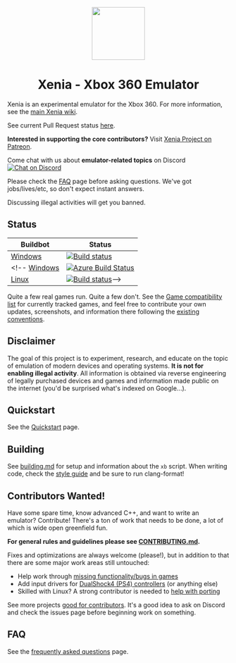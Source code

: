 <p align="center">
    <a href="https://github.com/xenia-canary/xenia-canary/tree/canary/assets/icon">
        <img height="120px" src="https://raw.githubusercontent.com/xenia-canary/xenia-canary/canary/assets/icon/256.png" />
    </a>
</p>

<h1 align="center">Xenia - Xbox 360 Emulator</h1>

Xenia is an experimental emulator for the Xbox 360. For more information, see the
[main Xenia wiki](https://github.com/xenia-project/xenia/wiki).

See current Pull Request status [here](https://github.com/xenia-canary/xenia-canary/wiki/PR-status).

**Interested in supporting the core contributors?** Visit
[Xenia Project on Patreon](https://www.patreon.com/xenia_project).

Come chat with us about **emulator-related topics** on Discord
<a href="https://discord.gg/jydhhRQ">
        <img src="https://img.shields.io/discord/533275703882547200?logo=discord"
            alt="Chat on Discord"></a>

Please check the [FAQ](https://github.com/xenia-project/xenia/wiki/FAQ) page before asking questions.
We've got jobs/lives/etc, so don't expect instant answers.

Discussing illegal activities will get you banned.

## Status
Buildbot | Status
-------- | ------
[Windows](https://ci.appveyor.com/project/chris-hawley/xenia-canary/branch/canary) | [![Build status](https://ci.appveyor.com/api/projects/status/5fs0ia3031l9rbpo/branch/canary?svg=true)](https://ci.appveyor.com/project/chris-hawley/xenia-canary/branch/canary)
<!-- [Windows](https://dev.azure.com/xenia-canary/xenia-canary/_build?definitionId=1) | [![Azure Build Status](https://dev.azure.com/xenia-canary/xenia-canary/_apis/build/status/xenia-canary.xenia-canary?branchName=canary)](https://dev.azure.com/xenia-canary/xenia-canary/_build/latest?definitionId=1&branchName=canary) 
[Linux](https://travis-ci.org/xenia-project/xenia) | [![Build status](https://travis-ci.org/xenia-project/xenia.svg?branch=master)](https://travis-ci.org/xenia-project/xenia)-->

Quite a few real games run. Quite a few don't.
See the [Game compatibility list](https://github.com/xenia-project/game-compatibility/issues)
for currently tracked games, and feel free to contribute your own updates,
screenshots, and information there following the [existing conventions](https://github.com/xenia-project/game-compatibility/blob/master/README.md).

## Disclaimer

The goal of this project is to experiment, research, and educate on the topic
of emulation of modern devices and operating systems. **It is not for enabling
illegal activity**. All information is obtained via reverse engineering of
legally purchased devices and games and information made public on the internet
(you'd be surprised what's indexed on Google...).

## Quickstart

See the [Quickstart](https://github.com/xenia-project/xenia/wiki/Quickstart) page.

## Building

See [building.md](docs/building.md) for setup and information about the
`xb` script. When writing code, check the [style guide](docs/style_guide.md)
and be sure to run clang-format!

## Contributors Wanted!

Have some spare time, know advanced C++, and want to write an emulator?
Contribute! There's a ton of work that needs to be done, a lot of which
is wide open greenfield fun.

**For general rules and guidelines please see [CONTRIBUTING.md](.github/CONTRIBUTING.md).**

Fixes and optimizations are always welcome (please!), but in addition to
that there are some major work areas still untouched:

* Help work through [missing functionality/bugs in games](https://github.com/xenia-project/xenia/labels/compat)
* Add input drivers for [DualShock4 (PS4) controllers](https://github.com/xenia-project/xenia/issues/60) (or anything else)
* Skilled with Linux? A strong contributor is needed to [help with porting](https://github.com/xenia-project/xenia/labels/cross%20platform)

See more projects [good for contributors](https://github.com/xenia-project/xenia/labels/good%20first%20issue). It's a good idea to ask on Discord and check the issues page before beginning work on
something.

## FAQ

See the [frequently asked questions](https://github.com/xenia-project/xenia/wiki/FAQ) page.
